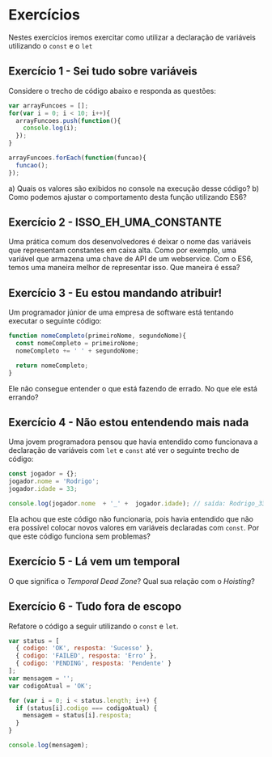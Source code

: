 # Exercícios

Nestes exercícios iremos exercitar como utilizar a declaração de variáveis utilizando o `const` e o `let`

## Exercício 1 - Sei tudo sobre variáveis
Considere o trecho de código abaixo e responda as questões:

``` javascript
var arrayFuncoes = [];
for(var i = 0; i < 10; i++){
  arrayFuncoes.push(function(){
    console.log(i);
  });
}

arrayFuncoes.forEach(function(funcao){
  funcao();
});
```
a) Quais os valores são exibidos no console na execução desse código?
b) Como podemos ajustar o comportamento desta função utilizando ES6?

## Exercício 2 - ISSO_EH_UMA_CONSTANTE
Uma prática comum dos desenvolvedores é deixar o nome das variáveis que representam constantes em caixa alta. Como por exemplo, uma variável que armazena uma chave de API de um webservice. Com o ES6, temos uma maneira melhor de representar isso. Que maneira é essa?

## Exercício 3 - Eu estou mandando atribuir!
Um programador júnior de uma empresa de software está tentando executar o seguinte código:

``` javascript
function nomeCompleto(primeiroNome, segundoNome){
  const nomeCompleto = primeiroNome;
  nomeCompleto += ' ' + segundoNome;

  return nomeCompleto;
}
```

Ele não consegue entender o que está fazendo de errado. No que ele está errando?

## Exercício 4 - Não estou entendendo mais nada
Uma jovem programadora pensou que havia entendido como funcionava a declaração de variáveis com `let` e `const` até ver o seguinte trecho de código:
``` javascript
const jogador = {};
jogador.nome = 'Rodrigo';
jogador.idade = 33;

console.log(jogador.nome  + '_' +  jogador.idade); // saída: Rodrigo_33
```

Ela achou que este código não funcionaria, pois havia entendido que não era possível colocar novos valores em variáveis declaradas com `const`. Por que este código funciona sem problemas?

## Exercício 5 - Lá vem um temporal
O que significa o _Temporal Dead Zone_? Qual sua relação com o _Hoisting_?

## Exercício 6 - Tudo fora de escopo
Refatore o código a seguir utilizando o `const` e `let`.
``` javascript
var status = [
  { codigo: 'OK', resposta: 'Sucesso' },
  { codigo: 'FAILED', resposta: 'Erro' },
  { codigo: 'PENDING', resposta: 'Pendente' }
];
var mensagem = '';
var codigoAtual = 'OK';

for (var i = 0; i < status.length; i++) {
  if (status[i].codigo === codigoAtual) {
    mensagem = status[i].resposta;
  }
}

console.log(mensagem);
```